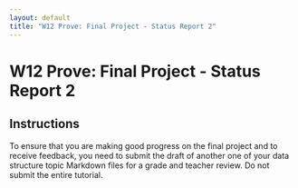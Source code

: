 ```yaml
---
layout: default
title: "W12 Prove: Final Project - Status Report 2"
---
```


# W12 Prove: Final Project - Status Report 2
## Instructions
To ensure that you are making good progress on the final project and to receive feedback, you need to submit the draft of another one of your data structure topic Markdown files for a grade and teacher review. Do not submit the entire tutorial.